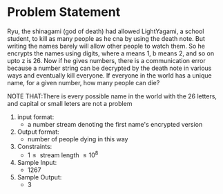 # Problem Statement

Ryu, the shinagami (god of death) had allowed LightYagami, a school student, to kill as many people as he cna by using the death note. But writing the names barely will allow other people to watch them. So he encrypts the names using digits, where a means 1, b means 2, and so on upto z is 26. Now if he gives numbers, there is a communication error because a number string can be decrypted by the death note in various ways and eventually kill everyone. If everyone in the world has a unique name, for a given number, how many people can die? 

NOTE THAT:There is every possible name in the world with the 26 letters, and capital or small leters are not a problem

1. input format: 
    - a number stream denoting the first name's encrypted version
2. Output format:
    - number of people dying in this way
3. Constraints:
    - $1 \le \text{ stream length } \le 10^{8}$
4. Sample Input: 
    - $1267$
5. Sample Output:
    - $3$